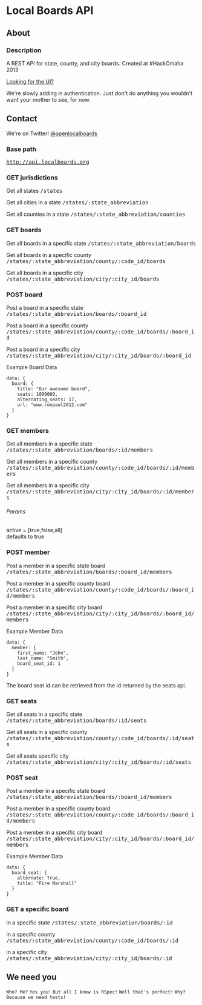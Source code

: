 # Local Boards API


About
------
### Description

A REST API for state, county, and city boards. Created at #HackOmaha 2013

[Looking for the UI?](https://github.com/trakaus/localboards-ui)

We're slowly adding in authentication. Just don't do anything you wouldn't want your mother to see, for now.

Contact
------
We're on Twitter! [@openlocalboards](http://twitter.com/openlocalboards)


### Base path
<tt>http://api.localboards.org</tt>


### GET jurisdictions

Get all states
<tt>/states</tt> 

Get all cities in a state
<tt>/states/:state_abbreviation</tt> 

Get all counties in a state
<tt>/states/:state_abbreviation/counties</tt> 


### GET boards

Get all boards in a specific state
<tt>/states/:state_abbreviation/boards</tt> 

Get all boards in a specific county
<tt>/states/:state_abbreviation/county/:code_id/boards</tt> 

Get all boards in a specific city
<tt>/states/:state_abbreviation/city/:city_id/boards</tt> 

### POST board

Post a board in a specific state
<tt>/states/:state_abbreviation/boards/:board_id</tt> 

Post a board in a specific county
<tt>/states/:state_abbreviation/county/:code_id/boards/:board_id</tt> 

Post a board in a specific city
<tt>/states/:state_abbreviation/city/:city_id/boards/:board_id</tt> 

Example Board Data
```
data: {
  board: {
    title: "Our awesome board",
    seats: 1000000,
    alternating_seats: 17,
    url: "www.ronpaul2012.com"
  }
}
```

### GET members

Get all members in a specific state
<tt>/states/:state_abbreviation/boards/:id/members</tt> 

Get all members in a specific county
<tt>/states/:state_abbreviation/county/:code_id/boards/:id/members</tt> 

Get all members in a specific city
<tt>/states/:state_abbreviation/city/:city_id/boards/:id/members</tt> 

###### Params

active = [true,false,all]
<br/>
defaults to true

### POST member

Post a member in a specific state board
<tt>/states/:state_abbreviation/boards/:board_id/members</tt> 

Post a member in a specific county board
<tt>/states/:state_abbreviation/county/:code_id/boards/:board_id/members</tt> 

Post a member in a specific city board
<tt>/states/:state_abbreviation/city/:city_id/boards/:board_id/members</tt> 

Example Member Data
```
data: {
  member: {
    first_name: "John",
    last_name: "Smith",
    board_seat_id: 1
  }
}
```

The board seat id can be retrieved from the id returned by the seats api.

### GET seats

Get all seats in a specific state
<tt>/states/:state_abbreviation/boards/:id/seats</tt> 

Get all seats in a specific county
<tt>/states/:state_abbreviation/county/:code_id/boards/:id/seats</tt> 

Get all seats specific city
<tt>/states/:state_abbreviation/city/:city_id/boards/:id/seats</tt> 

### POST seat

Post a member in a specific state board
<tt>/states/:state_abbreviation/boards/:board_id/members</tt> 

Post a member in a specific county board
<tt>/states/:state_abbreviation/county/:code_id/boards/:board_id/members</tt> 

Post a member in a specific city board
<tt>/states/:state_abbreviation/city/:city_id/boards/:board_id/members</tt> 

Example Member Data
```
data: {
  board_seat: {
    alternate: True,
    title: "Fire Marshall"
  }
}
```

### GET a specific board

in a specific state
<tt>/states/:state_abbreviation/boards/:id</tt> 

in a specific county
<tt>/states/:state_abbreviation/county/:code_id/boards/:id</tt> 

in a specific city
<tt>/states/:state_abbreviation/city/:city_id/boards/:id</tt> 

We need you
------

` Who? Me? `
` Yes you! `
` But all I know is RSpec! `
` Well that's perfect! `
` Why? `
` Because we need tests! `
